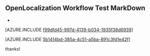 ## OpenLocalization Workflow Test MarkDown
* 

[AZURE.INCLUDE [f99dfd45-997d-4139-b034-1935f38d6939](calleeMd1.md)]



[AZURE.INCLUDE [5b1414bd-385a-4c51-a5ba-891c3fd1e42f](calleeMd2.md)]

 
thanks!